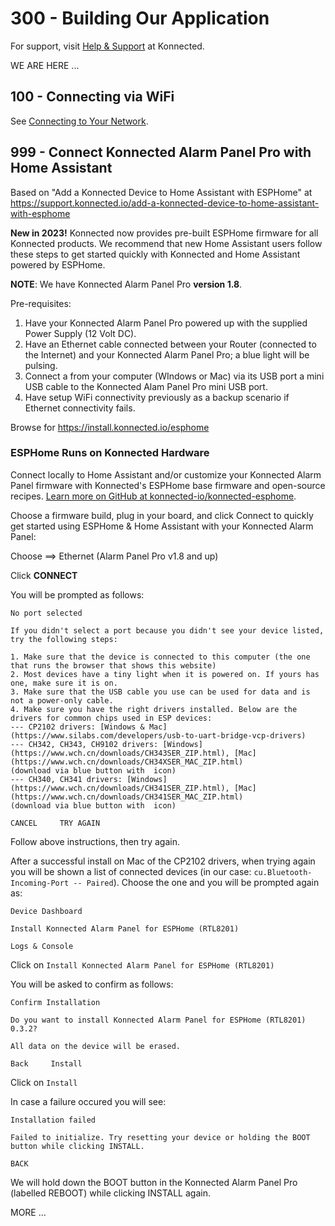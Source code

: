 # 300 - Building Our Application

For support, visit [Help & Support](https://support.konnected.io) at Konnected.

WE ARE HERE ...

## 100 - Connecting via WiFi

See [Connecting to Your Network](https://support.konnected.io/connecting-to-your-network).


## 999 - Connect Konnected Alarm Panel Pro with Home Assistant

Based on "Add a Konnected Device to Home Assistant with ESPHome" at https://support.konnected.io/add-a-konnected-device-to-home-assistant-with-esphome

**New in 2023!** Konnected now provides pre-built ESPHome firmware for all Konnected products. We recommend that new Home Assistant users follow these steps to get started quickly with Konnected and Home Assistant powered by ESPHome.

**NOTE**: We have Konnected Alarm Panel Pro **version 1.8**.

Pre-requisites: 

1) Have your Konnected Alarm Panel Pro powered up with the supplied Power Supply (12 Volt DC).
2) Have an Ethernet cable connected between your Router (connected to the Internet) and your Konnected Alarm Panel Pro; a blue light will be pulsing.
3) Connect a from your computer (WIndows or Mac) via its USB port a mini USB cable to the Konnected Alam Panel Pro mini USB port.
4) Have setup WiFi connectivity previously as a backup scenario if Ethernet connectivity fails.

Browse for https://install.konnected.io/esphome

### ESPHome Runs on Konnected Hardware

Connect locally to Home Assistant and/or customize your Konnected Alarm Panel firmware with Konnected's ESPHome base firmware and open-source recipes. [Learn more on GitHub at konnected-io/konnected-esphome](https://github.com/konnected-io/konnected-esphome).

Choose a firmware build, plug in your board, and click Connect to quickly get started using ESPHome & Home Assistant with your Konnected Alarm Panel:

Choose ==> Ethernet (Alarm Panel Pro v1.8 and up)

Click **CONNECT**

You will be prompted as follows:

```
No port selected

If you didn't select a port because you didn't see your device listed, try the following steps:

1. Make sure that the device is connected to this computer (the one that runs the browser that shows this website)
2. Most devices have a tiny light when it is powered on. If yours has one, make sure it is on.
3. Make sure that the USB cable you use can be used for data and is not a power-only cable.
4. Make sure you have the right drivers installed. Below are the drivers for common chips used in ESP devices:
--- CP2102 drivers: [Windows & Mac](https://www.silabs.com/developers/usb-to-uart-bridge-vcp-drivers)
--- CH342, CH343, CH9102 drivers: [Windows](https://www.wch.cn/downloads/CH343SER_ZIP.html), [Mac](https://www.wch.cn/downloads/CH34XSER_MAC_ZIP.html)
(download via blue button with  icon)
--- CH340, CH341 drivers: [Windows](https://www.wch.cn/downloads/CH341SER_ZIP.html), [Mac](https://www.wch.cn/downloads/CH341SER_MAC_ZIP.html)
(download via blue button with  icon)

CANCEL     TRY AGAIN
```

Follow above instructions, then try again.

After a successful install on Mac of the CP2102 drivers, when trying again you will be shown a list of connected devices (in our case: ```cu.Bluetooth-Incoming-Port -- Paired```). Choose the one and you will be prompted again as:

```
Device Dashboard

Install Konnected Alarm Panel for ESPHome (RTL8201)

Logs & Console
```

Click on ```Install Konnected Alarm Panel for ESPHome (RTL8201)```

You will be asked to confirm as follows:

```
Confirm Installation

Do you want to install Konnected Alarm Panel for ESPHome (RTL8201) 0.3.2?

All data on the device will be erased.

Back     Install
```

Click on ```Install```

In case a failure occured you will see:

```
Installation failed

Failed to initialize. Try resetting your device or holding the BOOT button while clicking INSTALL.

BACK
```

We will hold down the BOOT button in the Konnected Alarm Panel Pro (labelled REBOOT) while clicking INSTALL again.




MORE ...


